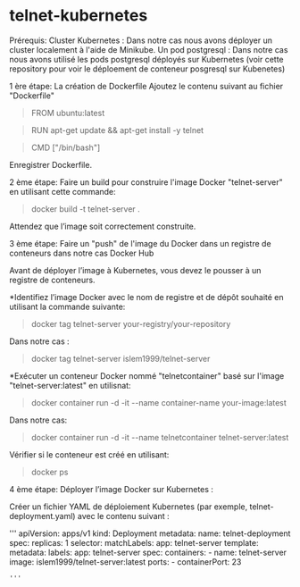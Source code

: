 # telnet-kubernetes

Prérequis:
Cluster Kubernetes : Dans notre cas nous avons déployer un cluster localement à l'aide de Minikube.
Un pod postgresql : Dans notre cas nous avons utilisé les pods postgresql déployés sur Kubernetes (voir cette repository pour voir le déploement de conteneur posgresql sur Kubenetes)

1 ère étape: La création de Dockerfile
Ajoutez le contenu suivant au fichier "Dockerfile"

> FROM ubuntu:latest

> RUN apt-get update && apt-get install -y telnet

> CMD ["/bin/bash"]

Enregistrer Dockerfile.

2 ème étape:
Faire un build pour construire l'image Docker "telnet-server" en utilisant cette commande:

> docker build -t telnet-server .

Attendez que l’image soit correctement construite.

3 ème étape: Faire un "push" de l'image du Docker dans un registre de conteneurs dans notre cas Docker Hub

Avant de déployer l’image à Kubernetes, vous devez le pousser à un registre de conteneurs.

  *Identifiez l’image Docker avec le nom de registre et de dépôt souhaité en utilisant la commande suivante:
  
  > docker tag telnet-server your-registry/your-repository

  Dans notre cas : 
  > docker tag telnet-server islem1999/telnet-server

*Exécuter un conteneur Docker nommé "telnetcontainer" basé sur l'image "telnet-server:latest" en utilisnat:

>docker container run -d -it --name container-name your-image:latest

Dans notre cas:

> docker container run -d -it --name telnetcontainer telnet-server:latest

Vérifier si le conteneur est créé en utilisant:

> docker ps

4 ème étape: Déployer l’image Docker sur Kubernetes :

Créer un fichier YAML de déploiement Kubernetes (par exemple, telnet-deployment.yaml) avec le contenu suivant :

'''
apiVersion: apps/v1
kind: Deployment
metadata:
  name: telnet-deployment
spec:
  replicas: 1
  selector:
    matchLabels:
      app: telnet-server
  template:
    metadata:
      labels:
        app: telnet-server
    spec:
      containers:
      - name: telnet-server
        image: islem1999/telnet-server:latest
        ports:
        - containerPort: 23

    '''

